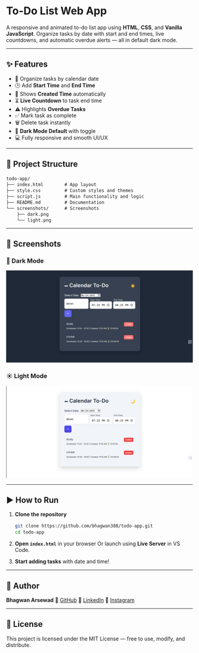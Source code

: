 # To-Do List Web App

A responsive and animated to-do list app using **HTML**, **CSS**, and **Vanilla JavaScript**. Organize tasks by date with start and end times, live countdowns, and automatic overdue alerts — all in default dark mode.

---

## ✨ Features

* 📆 Organize tasks by calendar date
* 🕒 Add **Start Time** and **End Time**
* 📝 Shows **Created Time** automatically
* ⏳ **Live Countdown** to task end time
* ⚠️ Highlights **Overdue Tasks**
* ✅ Mark task as complete
* 🗑️ Delete task instantly
* 🌙 **Dark Mode Default** with toggle
* 💻 Fully responsive and smooth UI/UX

---

## 📂 Project Structure

```
todo-app/
├── index.html        # App layout
├── style.css         # Custom styles and themes
├── script.js         # Main functionality and logic
├── README.md         # Documentation
└── screenshots/      # Screenshots
    ├── dark.png
    └── light.png
```

---

## 📸 Screenshots

### 🌙 Dark Mode

![Dark Mode](screenshots/dark.png)

### ☀️ Light Mode

![Light Mode](screenshots/light.png)

---

## ▶️ How to Run

1. **Clone the repository**

   ```bash
   git clone https://github.com/bhagwan388/todo-app.git
   cd todo-app
   ```

2. **Open `index.html`** in your browser
   Or launch using **Live Server** in VS Code.

3. **Start adding tasks** with date and time!

---

## 🙋 Author

**Bhagwan Arsewad**
🔗 [GitHub](https://github.com/bhagwan388)
🔗 [LinkedIn](https://www.linkedin.com/in/bhagwan-arsewad-0bb7b5279/)
🔗 [Instagram](https://www.instagram.com/bhagwan_arsewad/)

---

## 📄 License

This project is licensed under the MIT License — free to use, modify, and distribute.
